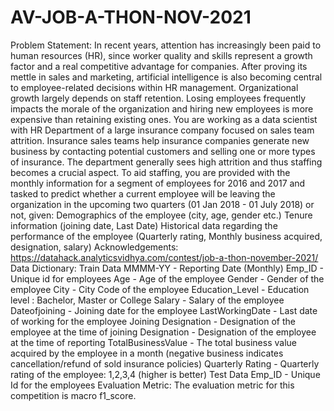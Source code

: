 # AV-JOB-A-THON-NOV-2021
Problem Statement: In recent years, attention has increasingly been paid to human resources (HR), since worker quality and skills represent a growth factor and a real competitive advantage for companies. After proving its mettle in sales and marketing, artificial intelligence is also becoming central to employee-related decisions within HR management. Organizational growth largely depends on staff retention. Losing employees frequently impacts the morale of the organization and hiring new employees is more expensive than retaining existing ones.  You are working as a data scientist with HR Department of a large insurance company focused on sales team attrition. Insurance sales teams help insurance companies generate new business by contacting potential customers and selling one or more types of insurance. The department generally sees high attrition and thus staffing becomes a crucial aspect.  To aid staffing, you are provided with the monthly information for a segment of employees for 2016 and 2017 and tasked to predict whether a current employee will be leaving the organization in the upcoming two quarters (01 Jan 2018 - 01 July 2018) or not, given:  Demographics of the employee (city, age, gender etc.) Tenure information (joining date, Last Date) Historical data regarding the performance of the employee (Quarterly rating, Monthly business acquired, designation, salary) Acknowledgements: https://datahack.analyticsvidhya.com/contest/job-a-thon-november-2021/  Data Dictionary: Train Data MMMM-YY - Reporting Date (Monthly)  Emp_ID - Unique id for employees  Age - Age of the employee  Gender - Gender of the employee  City - City Code of the employee  Education_Level - Education level : Bachelor, Master or College  Salary - Salary of the employee  Dateofjoining - Joining date for the employee  LastWorkingDate - Last date of working for the employee  Joining Designation - Designation of the employee at the time of joining  Designation - Designation of the employee at the time of reporting  TotalBusinessValue - The total business value acquired by the employee in a month (negative business indicates cancellation/refund of sold insurance policies)  Quarterly Rating - Quarterly rating of the employee: 1,2,3,4 (higher is better)  Test Data Emp_ID - Unique Id for the employees  Evaluation Metric: The evaluation metric for this competition is macro f1_score.
